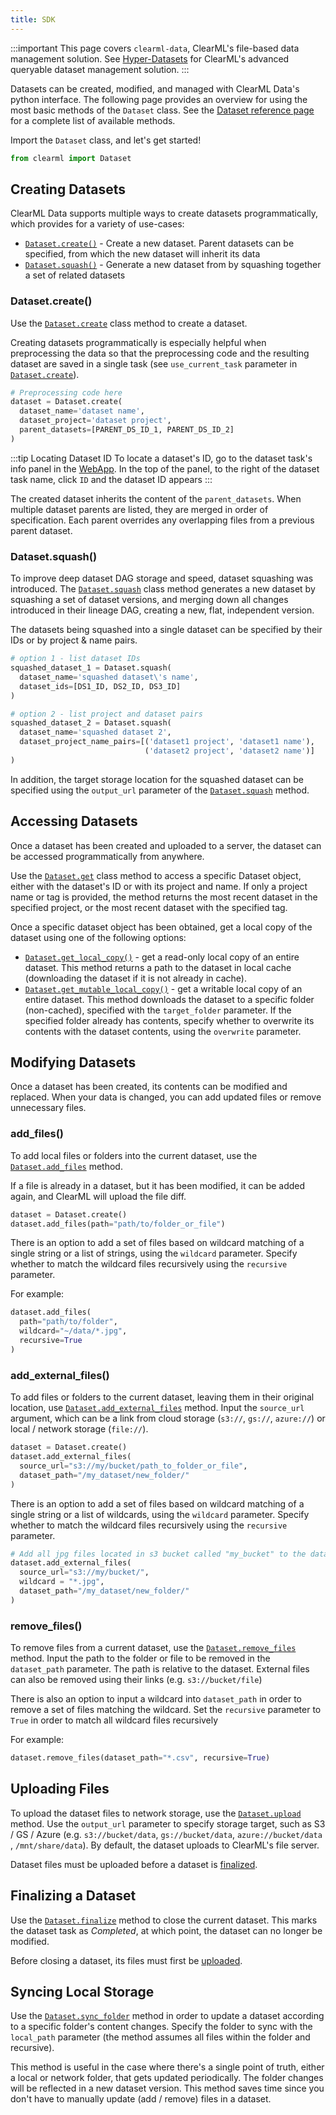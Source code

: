 ```yaml
---
title: SDK
---
```


:::important
This page covers `clearml-data`, ClearML's file-based data management solution.
See [Hyper-Datasets](../hyperdatasets/overview.md) for ClearML's advanced queryable dataset management solution.
:::

Datasets can be created, modified, and managed with ClearML Data's python interface. The following page provides an overview
for using the most basic methods of the `Dataset` class. See the [Dataset reference page](../references/sdk/dataset.md) 
for a complete list of available methods.

Import the `Dataset` class, and let's get started!

```python
from clearml import Dataset
```

## Creating Datasets 

ClearML Data supports multiple ways to create datasets programmatically, which provides for a variety of use-cases:
* [`Dataset.create()`](#datasetcreate) - Create a new dataset. Parent datasets can be specified, from which the new dataset 
  will inherit its data
* [`Dataset.squash()`](#datasetsquash)  - Generate a new dataset from by squashing together a set of related datasets

### Dataset.create()

Use the [`Dataset.create`](../references/sdk/dataset.md#datasetcreate) class method to create a dataset.

Creating datasets programmatically is especially helpful when preprocessing the data so that the 
preprocessing code and the resulting dataset are saved in a single task (see `use_current_task` parameter in [`Dataset.create`](../references/sdk/dataset.md#datasetcreate)).  

```python
# Preprocessing code here
dataset = Dataset.create(
  dataset_name='dataset name',
  dataset_project='dataset project', 
  parent_datasets=[PARENT_DS_ID_1, PARENT_DS_ID_2]
)
```

:::tip Locating Dataset ID
To locate a dataset's ID, go to the dataset task's info panel in the [WebApp](../webapp/webapp_overview.md). In the top of the panel, 
to the right of the dataset task name, click `ID` and the dataset ID appears
:::

The created dataset inherits the content of the `parent_datasets`. When multiple dataset parents are listed, 
they are merged in order of specification. Each parent overrides any overlapping files from a previous parent dataset.

### Dataset.squash()

To improve deep dataset DAG storage and speed, dataset squashing was introduced. The [`Dataset.squash`](../references/sdk/dataset.md#datasetsquash) 
class method generates a new dataset by squashing a set of dataset versions, and merging down all changes introduced in 
their lineage DAG, creating a new, flat, independent version.

The datasets being squashed into a single dataset can be specified by their IDs or by project & name pairs. 

```python
# option 1 - list dataset IDs
squashed_dataset_1 = Dataset.squash(
  dataset_name='squashed dataset\'s name',
  dataset_ids=[DS1_ID, DS2_ID, DS3_ID]
)

# option 2 - list project and dataset pairs 
squashed_dataset_2 = Dataset.squash(
  dataset_name='squashed dataset 2',
  dataset_project_name_pairs=[('dataset1 project', 'dataset1 name'), 
                              ('dataset2 project', 'dataset2 name')]
)
```

In addition, the target storage location for the squashed dataset can be specified using the `output_url` parameter of the 
[`Dataset.squash`](../references/sdk/dataset.md#datasetsquash) method.

## Accessing Datasets
Once a dataset has been created and uploaded to a server, the dataset can be accessed programmatically from anywhere. 

Use the [`Dataset.get`](../references/sdk/dataset.md#datasetget) class method to access a specific Dataset object, either 
with the dataset's ID or with its project and name. If only a project name or tag is provided, the method returns the 
most recent dataset in the specified project, or the most recent dataset with the specified tag.

Once a specific dataset object has been obtained, get a local copy of the dataset using one of the following options:
* [`Dataset.get_local_copy()`](../references/sdk/dataset.md#get_local_copy) - get a read-only local copy of an entire dataset. 
  This method returns a path to the dataset in local cache (downloading the dataset if it is not already in cache).
* [`Dataset.get_mutable_local_copy()`](../references/sdk/dataset.md#get_mutable_local_copy) - get a writable local copy 
of an entire dataset. This method downloads the dataset to a specific folder (non-cached), specified with the `target_folder` parameter. If 
the specified folder already has contents, specify whether to overwrite its contents with the dataset contents, using the `overwrite` parameter.

## Modifying Datasets

Once a dataset has been created, its contents can be modified and replaced. When your data is changed, you can 
add updated files or remove unnecessary files. 

### add_files()

To add local files or folders into the current dataset, use the [`Dataset.add_files`](../references/sdk/dataset.md#add_files) 
method. 

If a file is already in a dataset, but it has been modified, it can be added again, and ClearML will 
upload the file diff.

```python
dataset = Dataset.create()
dataset.add_files(path="path/to/folder_or_file")
```

There is an option to add a set of files based on wildcard matching of a single string or a list of strings, using the 
`wildcard` parameter. Specify whether to match the wildcard files recursively using the `recursive` parameter.

For example:

```python
dataset.add_files(
  path="path/to/folder",
  wildcard="~/data/*.jpg",
  recursive=True
)
```
 
### add_external_files()

To add files or folders to the current dataset, leaving them in their original location, use [`Dataset.add_external_files`](../references/sdk/dataset.md#add_external_files) 
method. Input the `source_url` argument, which can be a link from cloud storage (`s3://`, `gs://`, `azure://`) 
or local / network storage (`file://`). 

```python
dataset = Dataset.create()
dataset.add_external_files(
  source_url="s3://my/bucket/path_to_folder_or_file", 
  dataset_path="/my_dataset/new_folder/"
) 
```

There is an option to add a set of files based on wildcard matching of a single string or a list of wildcards, using the 
`wildcard` parameter. Specify whether to match the wildcard files recursively using the `recursive` parameter.

```python
# Add all jpg files located in s3 bucket called "my_bucket" to the dataset:
dataset.add_external_files(
  source_url="s3://my/bucket/", 
  wildcard = "*.jpg",
  dataset_path="/my_dataset/new_folder/"
)
```

### remove_files()
To remove files from a current dataset, use the [`Dataset.remove_files`](../references/sdk/dataset.md#remove_files) method.
Input the path to the folder or file to be removed in the `dataset_path` parameter. The path is relative to the dataset.
External files can also be removed using their links (e.g. `s3://bucket/file`)

There is also an option to input a wildcard into `dataset_path` in order to remove a set of files matching the wildcard. 
Set the `recursive` parameter to `True` in order to match all wildcard files recursively

For example:

```python
dataset.remove_files(dataset_path="*.csv", recursive=True)
```

## Uploading Files

To upload the dataset files to network storage, use the [`Dataset.upload`](../references/sdk/dataset.md#upload) method. 
Use the `output_url` parameter to specify storage target, such as S3 / GS / Azure (e.g. `s3://bucket/data`, `gs://bucket/data`, `azure://bucket/data` , `/mnt/share/data`). 
By default, the dataset uploads to ClearML's file server. 

Dataset files must be uploaded before a dataset is [finalized](#finalizing-a-dataset). 


## Finalizing a Dataset

Use the [`Dataset.finalize`](../references/sdk/dataset.md#finalize) method to close the current dataset. This marks the 
dataset task as *Completed*, at which point, the dataset can no longer be modified. 

Before closing a dataset, its files must first be [uploaded](#uploading-files).


## Syncing Local Storage

Use the [`Dataset.sync_folder`](../references/sdk/dataset.md#sync_folder) method in order to update a dataset according
to a specific folder's content changes. Specify the folder to sync with the `local_path` parameter (the method assumes all files within the folder and recursive). 

This method is useful in the case where there's a single point of truth, either a local or network folder, that gets updated periodically. 
The folder changes will be reflected in a new dataset version. This method saves time since you don't have to manually 
update (add / remove) files in a dataset.
